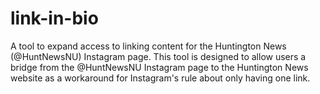# link-in-bio
 A tool to expand access to linking content for the Huntington News (@HuntNewsNU) Instagram page.
This tool is designed to allow users a bridge from the @HuntNewsNU Instagram page to the Huntington News website as a workaround for Instagram's rule about only having one link.
